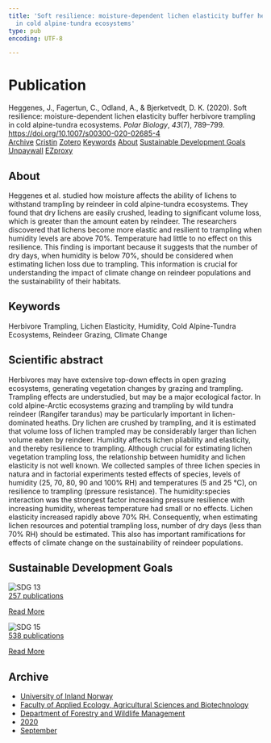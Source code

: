 ```yaml
---
title: 'Soft resilience: moisture-dependent lichen elasticity buffer herbivore trampling
  in cold alpine-tundra ecosystems'
type: pub
encoding: UTF-8

---
```

<h1>Publication</h1>
<article id="csl-bib-container-YCDSSIRE" class="csl-bib-container">
  <div class="csl-bib-body"> <div class="csl-entry">Heggenes, J., Fagertun, C., Odland, A., &#38; Bjerketvedt, D. K. (2020). Soft resilience: moisture-dependent lichen elasticity buffer herbivore trampling in cold alpine-tundra ecosystems. <i>Polar Biology</i>, <i>43</i>(7), 789–799. <a href="https://doi.org/10.1007/s00300-020-02685-4">https://doi.org/10.1007/s00300-020-02685-4</a></div> </div>
  <div class="csl-bib-buttons">
    <a href="#taxonomy-article-YCDSSIRE" alt="archive" class="csl-bib-button">Archive</a>
    <a href="https://app.cristin.no/results/show.jsf?id=1831529" alt="Cristin" class="csl-bib-button">Cristin</a>
    <a href="http://zotero.org/groups/5881554/items/YCDSSIRE" alt="Zotero" class="csl-bib-button">Zotero</a>
    <a href="#keywords-article-YCDSSIRE" alt="keywords" class="csl-bib-button">Keywords</a>
    <a href="#about-article-YCDSSIRE" alt="about_pub" class="csl-bib-button">About</a>
    <a href="#sdg-article-YCDSSIRE" alt="sdg" class="csl-bib-button">Sustainable Development Goals</a>
    <a href="https://link.springer.com/content/pdf/10.1007/s00300-020-02685-4.pdf" alt="Unpaywall" class="csl-bib-button">Unpaywall</a>
    <a href="https://link.springer.com/content/pdf/10.1007/s00300-020-02685-4.pdf" alt="EZproxy" class="csl-bib-button">EZproxy</a>
  </div>
  <div id="csl-bib-meta-container-YCDSSIRE"></div>
</article>
<div id="csl-bib-meta-YCDSSIRE" class="csl-bib-meta">
  <article id="about-article-YCDSSIRE" class="about_pub-article">
    <h1>About</h1>
    Heggenes et al. studied how moisture affects the ability of lichens to withstand trampling by reindeer in cold alpine-tundra ecosystems. They found that dry lichens are easily crushed, leading to significant volume loss, which is greater than the amount eaten by reindeer. The researchers discovered that lichens become more elastic and resilient to trampling when humidity levels are above 70%. Temperature had little to no effect on this resilience. This finding is important because it suggests that the number of dry days, when humidity is below 70%, should be considered when estimating lichen loss due to trampling. This information is crucial for understanding the impact of climate change on reindeer populations and the sustainability of their habitats.
  </article>
  <article id="keywords-article-YCDSSIRE" class="keywords-article">
    <h1>Keywords</h1>
    Herbivore Trampling, Lichen Elasticity, Humidity, Cold Alpine-Tundra Ecosystems, Reindeer Grazing, Climate Change
  </article>
  <article id="abstract-article-YCDSSIRE" class="abstract-article">
    <h1>Scientific abstract</h1>
    Herbivores may have extensive top-down effects in open grazing ecosystems, generating vegetation changes by grazing and trampling. Trampling effects are understudied, but may be a major ecological factor. In cold alpine-Arctic ecosystems grazing and trampling by wild tundra reindeer (Rangifer tarandus) may be particularly important in lichen-dominated heaths. Dry lichen are crushed by trampling, and it is estimated that volume loss of lichen trampled may be considerably larger than lichen volume eaten by reindeer. Humidity affects lichen pliability and elasticity, and thereby resilience to trampling. Although crucial for estimating lichen vegetation trampling loss, the relationship between humidity and lichen elasticity is not well known. We collected samples of three lichen species in natura and in factorial experiments tested effects of species, levels of humidity (25, 70, 80, 90 and 100% RH) and temperatures (5 and 25 °C), on resilience to trampling (pressure resistance). The humidity:species interaction was the strongest factor increasing pressure resilience with increasing humidity, whereas temperature had small or no effects. Lichen elasticity increased rapidly above 70% RH. Consequently, when estimating lichen resources and potential trampling loss, number of dry days (less than 70% RH) should be estimated. This also has important ramifications for effects of climate change on the sustainability of reindeer populations.
  </article>
  <article id="sdg-article-YCDSSIRE" class="sdg-article">
    <h1>Sustainable Development Goals</h1>
    <div class="sdg-container"><div id="sdg13" class="sdg">
        <img src="{{< params subfolder >}}images/sdg/sdg13_en.png" class="image" alt="SDG 13">
        <div class="sdg-overlay">
          <a href="{{< params subfolder >}}en/archive/?sdg=13#archive" class="sdg-publication-count"><span>257</span> publications</a>
          <p><a href="https://sdgs.un.org/goals/goal13" class="sdg-read-more">Read More</a></p>
        </div>
      </div> <div id="sdg15" class="sdg">
        <img src="{{< params subfolder >}}images/sdg/sdg15_en.png" class="image" alt="SDG 15">
        <div class="sdg-overlay">
          <a href="{{< params subfolder >}}en/archive/?sdg=15#archive" class="sdg-publication-count"><span>538</span> publications</a>
          <p><a href="https://sdgs.un.org/goals/goal15" class="sdg-read-more">Read More</a></p>
        </div>
      </div></div>
  </article>
  <article id="taxonomy-article-YCDSSIRE" class="taxonomy-article">
    <h1>Archive</h1>
    <ul>
      <li><a href="{{< params subfolder >}}en/archive/?key=3DCRN523">University of Inland Norway</a></li>
      <li><a href="{{< params subfolder >}}en/archive/?key=T77LXH6D">Faculty of Applied Ecology, Agricultural Sciences and Biotechnology</a></li>
      <li><a href="{{< params subfolder >}}en/archive/?key=7TRARPE3">Department of Forestry and Wildlife Management</a></li>
      <li><a href="{{< params subfolder >}}en/archive/?key=7DUBQ66V">2020</a></li>
      <li><a href="{{< params subfolder >}}en/archive/?key=JY2ZUCYL">September</a></li>
    </ul>
  </article>
</div>

